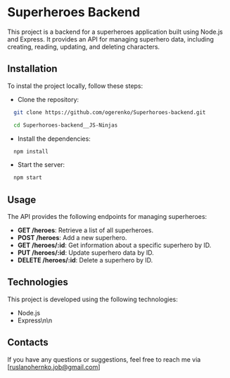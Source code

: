 # Superheroes Backend

This project is a backend for a superheroes application built using Node.js and Express. It provides an API for managing superhero data, including creating, reading, updating, and deleting characters.

## Installation

To instal the project locally, follow these steps:

- Clone the repository:
```bash 
  git clone https://github.com/ogerenko/Superhoroes-backend.git

  cd Superhoroes-backend__JS-Ninjas
```
- Install the dependencies:
```bash
  npm install
```

- Start the server:
```bash
  npm start
```

## Usage
The API provides the following endpoints for managing superheroes:
- **GET /heroes**: Retrieve a list of all superheroes.
- **POST /heroes**: Add a new superhero.
- **GET /heroes/:id**: Get information about a specific superhero by ID.
- **PUT /heroes/:id**: Update superhero data by ID.
- **DELETE /heroes/:id**: Delete a superhero by ID.

## Technologies
This project is developed using the following technologies:
- Node.js
- Express\n\n

## Contacts
If you have any questions or suggestions, feel free to reach me via 
[ruslanohernko.job@gmail.com]